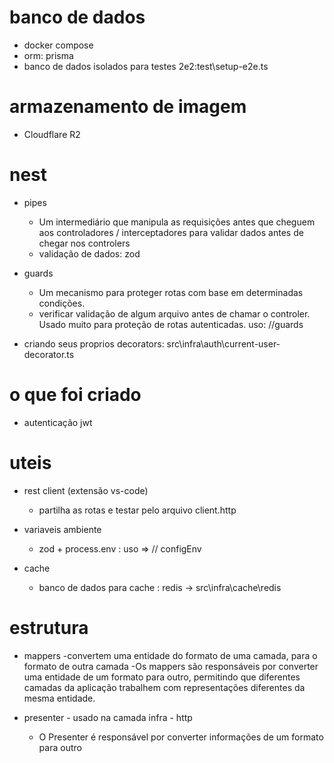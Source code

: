 # banco de dados

- docker compose
- orm: prisma
- banco de dados isolados para testes 2e2:test\setup-e2e.ts

# armazenamento de imagem

- Cloudflare R2

# nest

- pipes

  - Um intermediário que manipula as requisições antes que cheguem aos controladores / interceptadores para validar dados antes de chegar nos controlers
  - validação de dados: zod

- guards

  - Um mecanismo para proteger rotas com base em determinadas condições.
  - verificar validação de algum arquivo antes de chamar o controler. Usado muito para proteção de rotas autenticadas. uso: //guards

- criando seus proprios decorators: src\infra\auth\current-user-decorator.ts

# o que foi criado

- autenticação jwt

# uteis

- rest client (extensão vs-code)

  - partilha as rotas e testar pelo arquivo client.http

- variaveis ambiente

  - zod + process.env : uso => // configEnv

- cache
  - banco de dados para cache : redis -> src\infra\cache\redis

# estrutura

- mappers
  -convertem uma entidade do formato de uma camada, para o formato de outra camada
  -Os mappers são responsáveis por converter uma entidade de um formato para outro, permitindo que diferentes camadas da aplicação trabalhem com representações diferentes da mesma entidade.

- presenter - usado na camada infra - http
  - O Presenter é responsável por converter informações de um formato para outro
